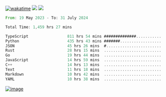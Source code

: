 [![wakatime](https://wakatime.com/badge/user/00eead22-fb14-4dd0-ab8a-3625cafbd50d.svg)](https://wakatime.com/@00eead22-fb14-4dd0-ab8a-3625cafbd50d)
![](https://komarev.com/ghpvc/?username=flatypus)
![](https://pixel.flatypus.me/flatypus?type=tracker)
<!--START_SECTION:waka-->

```rust
From: 19 May 2023 - To: 31 July 2024

Total Time: 1,459 hrs 27 mins

TypeScript                 811 hrs 54 mins ##############...........   55.42 %
Python                     435 hrs 43 mins #######..................   29.74 %
JSON                       45 hrs 26 mins  #........................   03.10 %
Rust                       28 hrs 15 mins  .........................   01.93 %
Go                         19 hrs 44 mins  .........................   01.35 %
JavaScript                 14 hrs 59 mins  .........................   01.02 %
C++                        14 hrs 13 mins  .........................   00.97 %
Text                       11 hrs 18 mins  .........................   00.77 %
Markdown                   10 hrs 42 mins  .........................   00.73 %
YAML                       10 hrs 38 mins  .........................   00.73 %
```

<!--END_SECTION:waka-->
[<img alt="image" src="https://github.com/flatypus/flatypus/assets/68029599/0a302dc1-501c-43a0-ae8d-37ec4817f3bd">](https://flatypus.me)


